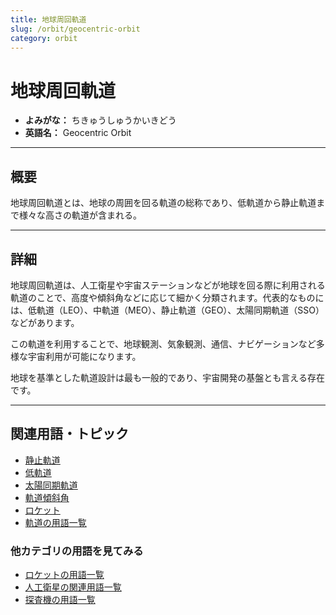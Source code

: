 ```yaml
---
title: 地球周回軌道
slug: /orbit/geocentric-orbit
category: orbit
---
```


# 地球周回軌道

- **よみがな：** ちきゅうしゅうかいきどう  
- **英語名：** Geocentric Orbit  

---

## 概要

地球周回軌道とは、地球の周囲を回る軌道の総称であり、低軌道から静止軌道まで様々な高さの軌道が含まれる。

---

## 詳細

地球周回軌道は、人工衛星や宇宙ステーションなどが地球を回る際に利用される軌道のことで、高度や傾斜角などに応じて細かく分類されます。代表的なものには、低軌道（LEO）、中軌道（MEO）、静止軌道（GEO）、太陽同期軌道（SSO）などがあります。

この軌道を利用することで、地球観測、気象観測、通信、ナビゲーションなど多様な宇宙利用が可能になります。

地球を基準とした軌道設計は最も一般的であり、宇宙開発の基盤とも言える存在です。

---

## 関連用語・トピック

- [静止軌道](/docs/orbit/geostationary-orbit)
- [低軌道](/docs/orbit/low-earth-orbit)
- [太陽同期軌道](/docs/orbit/sun-synchronous-orbit)
- [軌道傾斜角](/docs/orbit/orbital-inclination)
- [ロケット](/docs/rocket/rocket)
- [軌道の用語一覧](/docs/category/orbit)

### 他カテゴリの用語を見てみる
- [ロケットの用語一覧](/docs/category/rocket)
- [人工衛星の関連用語一覧](/docs/category/satellite)
- [探査機の用語一覧](/docs/category/explorer)
